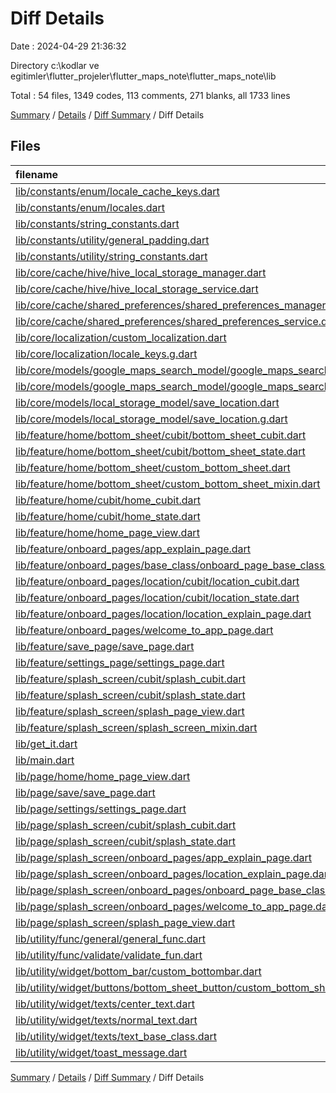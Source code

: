 # Diff Details

Date : 2024-04-29 21:36:32

Directory c:\\kodlar ve egitimler\\flutter_projeler\\flutter_maps_note\\flutter_maps_note\\lib

Total : 54 files,  1349 codes, 113 comments, 271 blanks, all 1733 lines

[Summary](results.md) / [Details](details.md) / [Diff Summary](diff.md) / Diff Details

## Files
| filename | language | code | comment | blank | total |
| :--- | :--- | ---: | ---: | ---: | ---: |
| [lib/constants/enum/locale_cache_keys.dart](/lib/constants/enum/locale_cache_keys.dart) | Dart | 4 | 1 | 1 | 6 |
| [lib/constants/enum/locales.dart](/lib/constants/enum/locales.dart) | Dart | 7 | 5 | 7 | 19 |
| [lib/constants/string_constants.dart](/lib/constants/string_constants.dart) | Dart | -7 | -6 | -5 | -18 |
| [lib/constants/utility/general_padding.dart](/lib/constants/utility/general_padding.dart) | Dart | 0 | 1 | 2 | 3 |
| [lib/constants/utility/string_constants.dart](/lib/constants/utility/string_constants.dart) | Dart | 9 | 8 | 7 | 24 |
| [lib/core/cache/hive/hive_local_storage_manager.dart](/lib/core/cache/hive/hive_local_storage_manager.dart) | Dart | 7 | 5 | 5 | 17 |
| [lib/core/cache/hive/hive_local_storage_service.dart](/lib/core/cache/hive/hive_local_storage_service.dart) | Dart | 42 | 3 | 14 | 59 |
| [lib/core/cache/shared_preferences/shared_preferences_manager.dart](/lib/core/cache/shared_preferences/shared_preferences_manager.dart) | Dart | 7 | 5 | 5 | 17 |
| [lib/core/cache/shared_preferences/shared_preferences_service.dart](/lib/core/cache/shared_preferences/shared_preferences_service.dart) | Dart | 18 | 2 | 5 | 25 |
| [lib/core/localization/custom_localization.dart](/lib/core/localization/custom_localization.dart) | Dart | 30 | 4 | 9 | 43 |
| [lib/core/localization/locale_keys.g.dart](/lib/core/localization/locale_keys.g.dart) | Dart | 34 | 1 | 3 | 38 |
| [lib/core/models/google_maps_search_model/google_maps_search_model.dart](/lib/core/models/google_maps_search_model/google_maps_search_model.dart) | Dart | 233 | 1 | 59 | 293 |
| [lib/core/models/google_maps_search_model/google_maps_search_model.g.dart](/lib/core/models/google_maps_search_model/google_maps_search_model.g.dart) | Dart | 96 | 4 | 19 | 119 |
| [lib/core/models/local_storage_model/save_location.dart](/lib/core/models/local_storage_model/save_location.dart) | Dart | 21 | 1 | 8 | 30 |
| [lib/core/models/local_storage_model/save_location.g.dart](/lib/core/models/local_storage_model/save_location.g.dart) | Dart | 39 | 4 | 8 | 51 |
| [lib/feature/home/bottom_sheet/cubit/bottom_sheet_cubit.dart](/lib/feature/home/bottom_sheet/cubit/bottom_sheet_cubit.dart) | Dart | 12 | 3 | 6 | 21 |
| [lib/feature/home/bottom_sheet/cubit/bottom_sheet_state.dart](/lib/feature/home/bottom_sheet/cubit/bottom_sheet_state.dart) | Dart | 6 | 2 | 3 | 11 |
| [lib/feature/home/bottom_sheet/custom_bottom_sheet.dart](/lib/feature/home/bottom_sheet/custom_bottom_sheet.dart) | Dart | 252 | 11 | 21 | 284 |
| [lib/feature/home/bottom_sheet/custom_bottom_sheet_mixin.dart](/lib/feature/home/bottom_sheet/custom_bottom_sheet_mixin.dart) | Dart | 8 | 2 | 5 | 15 |
| [lib/feature/home/cubit/home_cubit.dart](/lib/feature/home/cubit/home_cubit.dart) | Dart | 6 | 0 | 3 | 9 |
| [lib/feature/home/cubit/home_state.dart](/lib/feature/home/cubit/home_state.dart) | Dart | 7 | 0 | 4 | 11 |
| [lib/feature/home/home_page_view.dart](/lib/feature/home/home_page_view.dart) | Dart | 67 | 10 | 12 | 89 |
| [lib/feature/onboard_pages/app_explain_page.dart](/lib/feature/onboard_pages/app_explain_page.dart) | Dart | 0 | 1 | 0 | 1 |
| [lib/feature/onboard_pages/base_class/onboard_page_base_class.dart](/lib/feature/onboard_pages/base_class/onboard_page_base_class.dart) | Dart | 34 | 5 | 5 | 44 |
| [lib/feature/onboard_pages/location/cubit/location_cubit.dart](/lib/feature/onboard_pages/location/cubit/location_cubit.dart) | Dart | 33 | 6 | 8 | 47 |
| [lib/feature/onboard_pages/location/cubit/location_state.dart](/lib/feature/onboard_pages/location/cubit/location_state.dart) | Dart | 28 | 3 | 5 | 36 |
| [lib/feature/onboard_pages/location/location_explain_page.dart](/lib/feature/onboard_pages/location/location_explain_page.dart) | Dart | 111 | 4 | 13 | 128 |
| [lib/feature/onboard_pages/welcome_to_app_page.dart](/lib/feature/onboard_pages/welcome_to_app_page.dart) | Dart | 33 | 2 | 3 | 38 |
| [lib/feature/save_page/save_page.dart](/lib/feature/save_page/save_page.dart) | Dart | 14 | 0 | 4 | 18 |
| [lib/feature/settings_page/settings_page.dart](/lib/feature/settings_page/settings_page.dart) | Dart | 54 | 0 | 4 | 58 |
| [lib/feature/splash_screen/cubit/splash_cubit.dart](/lib/feature/splash_screen/cubit/splash_cubit.dart) | Dart | 34 | 8 | 9 | 51 |
| [lib/feature/splash_screen/cubit/splash_state.dart](/lib/feature/splash_screen/cubit/splash_state.dart) | Dart | 28 | 4 | 7 | 39 |
| [lib/feature/splash_screen/splash_page_view.dart](/lib/feature/splash_screen/splash_page_view.dart) | Dart | 58 | 3 | 5 | 66 |
| [lib/feature/splash_screen/splash_screen_mixin.dart](/lib/feature/splash_screen/splash_screen_mixin.dart) | Dart | 18 | 9 | 9 | 36 |
| [lib/get_it.dart](/lib/get_it.dart) | Dart | 7 | 1 | 4 | 12 |
| [lib/main.dart](/lib/main.dart) | Dart | 14 | 0 | 3 | 17 |
| [lib/page/home/home_page_view.dart](/lib/page/home/home_page_view.dart) | Dart | -15 | -6 | -5 | -26 |
| [lib/page/save/save_page.dart](/lib/page/save/save_page.dart) | Dart | -14 | 0 | -4 | -18 |
| [lib/page/settings/settings_page.dart](/lib/page/settings/settings_page.dart) | Dart | -14 | 0 | -4 | -18 |
| [lib/page/splash_screen/cubit/splash_cubit.dart](/lib/page/splash_screen/cubit/splash_cubit.dart) | Dart | -6 | 0 | -3 | -9 |
| [lib/page/splash_screen/cubit/splash_state.dart](/lib/page/splash_screen/cubit/splash_state.dart) | Dart | -6 | -2 | -5 | -13 |
| [lib/page/splash_screen/onboard_pages/app_explain_page.dart](/lib/page/splash_screen/onboard_pages/app_explain_page.dart) | Dart | 0 | 0 | -1 | -1 |
| [lib/page/splash_screen/onboard_pages/location_explain_page.dart](/lib/page/splash_screen/onboard_pages/location_explain_page.dart) | Dart | -29 | -4 | -3 | -36 |
| [lib/page/splash_screen/onboard_pages/onboard_page_base_class.dart](/lib/page/splash_screen/onboard_pages/onboard_page_base_class.dart) | Dart | -34 | -5 | -5 | -44 |
| [lib/page/splash_screen/onboard_pages/welcome_to_app_page.dart](/lib/page/splash_screen/onboard_pages/welcome_to_app_page.dart) | Dart | -30 | -2 | -3 | -35 |
| [lib/page/splash_screen/splash_page_view.dart](/lib/page/splash_screen/splash_page_view.dart) | Dart | -12 | -2 | -4 | -18 |
| [lib/utility/func/general/general_func.dart](/lib/utility/func/general/general_func.dart) | Dart | 47 | 3 | 6 | 56 |
| [lib/utility/func/validate/validate_fun.dart](/lib/utility/func/validate/validate_fun.dart) | Dart | 8 | 2 | 3 | 13 |
| [lib/utility/widget/bottom_bar/custom_bottombar.dart](/lib/utility/widget/bottom_bar/custom_bottombar.dart) | Dart | 11 | 1 | 0 | 12 |
| [lib/utility/widget/buttons/bottom_sheet_button/custom_bottom_sheet_button.dart](/lib/utility/widget/buttons/bottom_sheet_button/custom_bottom_sheet_button.dart) | Dart | 15 | 3 | 4 | 22 |
| [lib/utility/widget/texts/center_text.dart](/lib/utility/widget/texts/center_text.dart) | Dart | 16 | 2 | 3 | 21 |
| [lib/utility/widget/texts/normal_text.dart](/lib/utility/widget/texts/normal_text.dart) | Dart | 19 | 3 | 4 | 26 |
| [lib/utility/widget/texts/text_base_class.dart](/lib/utility/widget/texts/text_base_class.dart) | Dart | 17 | 4 | 5 | 26 |
| [lib/utility/widget/toast_message.dart](/lib/utility/widget/toast_message.dart) | Dart | 12 | 3 | 3 | 18 |

[Summary](results.md) / [Details](details.md) / [Diff Summary](diff.md) / Diff Details